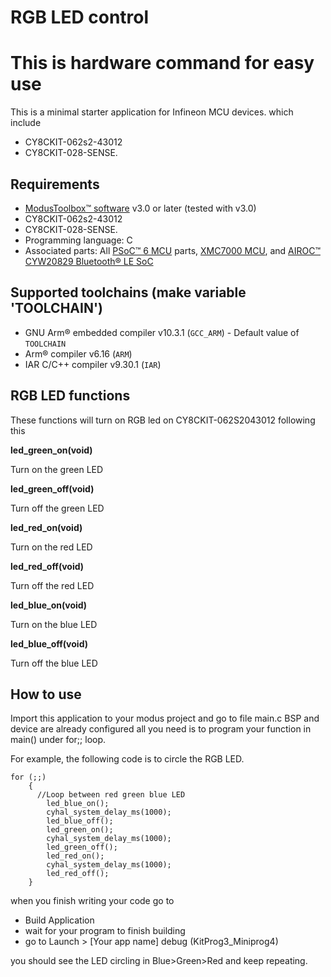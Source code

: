 # RGB LED control

# This is hardware command for easy use

This is a minimal starter application for Infineon MCU devices.
which include

- CY8CKIT-062s2-43012
- CY8CKIT-028-SENSE.
## Requirements
- [ModusToolbox™ software](https://www.infineon.com/modustoolbox) v3.0 or later (tested with v3.0)
- CY8CKIT-062s2-43012
- CY8CKIT-028-SENSE.
- Programming language: C
- Associated parts: All [PSoC™ 6 MCU](https://www.infineon.com/cms/en/product/microcontroller/32-bit-psoc-arm-cortex-microcontroller/psoc-6-32-bit-arm-cortex-m4-mcu) parts, [XMC7000 MCU](https://www.infineon.com/cms/en/product/microcontroller/32-bit-industrial-microcontroller-based-on-arm-cortex-m/), and [AIROC™ CYW20829 Bluetooth® LE SoC](https://www.infineon.com/cms/en/product/promopages/airoc20829)
## Supported toolchains (make variable 'TOOLCHAIN')
- GNU Arm® embedded compiler v10.3.1 (`GCC_ARM`) - Default value of `TOOLCHAIN`
- Arm® compiler v6.16 (`ARM`)
- IAR C/C++ compiler v9.30.1 (`IAR`)
## RGB LED functions

These functions will turn on RGB led on CY8CKIT-062S2043012 following this

**led_green_on(void)**

Turn on the green LED 

**led_green_off(void)**

Turn off the green LED 

**led_red_on(void)**

Turn on the red LED 

**led_red_off(void)**

Turn off the red LED 

**led_blue_on(void)**

Turn on the blue LED 

**led_blue_off(void)**

Turn off the blue LED 

## How to use

Import this application to your modus project and go to file main.c
BSP and device are already configured all you need is to program your function in main() under for;; loop.

For example, the following code is to circle the RGB LED.


    for (;;)
        {
          //Loop between red green blue LED
            led_blue_on();
            cyhal_system_delay_ms(1000);
            led_blue_off();
            led_green_on();
            cyhal_system_delay_ms(1000);
            led_green_off();
            led_red_on();
            cyhal_system_delay_ms(1000);
            led_red_off();
        }

when you finish writing your code go to

- Build Application
- wait for your program to finish building
- go to Launch > [Your app name] debug (KitProg3_Miniprog4)

you should see the LED circling in Blue>Green>Red and keep repeating.

